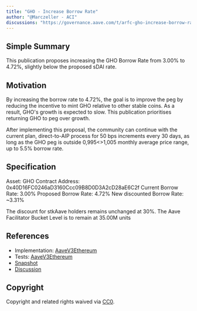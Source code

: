 ```yaml
---
title: "GHO - Increase Borrow Rate"
author: "@Marczeller - ACI"
discussions: "https://governance.aave.com/t/arfc-gho-increase-borrow-rate/15271"
---
```


## Simple Summary

This publication proposes increasing the GHO Borrow Rate from 3.00% to 4.72%, slightly below the proposed sDAI rate.

## Motivation

By increasing the borrow rate to 4.72%, the goal is to improve the peg by reducing the incentive to mint GHO relative to other stable coins. As a result, GHO's growth is expected to slow. This publication prioritises returning GHO to peg over growth.

After implementing this proposal, the community can continue with the current plan, direct-to-AIP process for 50 bps increments every 30 days, as long as the GHO peg is outside 0,995<>1,005 monthly average price range, up to 5.5% borrow rate.

## Specification

Asset: GHO
Contract Address: 0x40D16FC0246aD3160Ccc09B8D0D3A2cD28aE6C2f
Current Borrow Rate: 3.00%
Proposed Borrow Rate: 4.72%
New discounted Borrow Rate: ~3.31%

The discount for stkAave holders remains unchanged at 30%.
The Aave Facilitator Bucket Level is to remain at 35.00M units

## References

- Implementation: [AaveV3Ethereum](https://github.com/bgd-labs/aave-proposals-v3/blob/main/src/20231108_AaveV3Ethereum_GHOIncreaseBorrowRate/AaveV3Ethereum_GHOIncreaseBorrowRate_20231108.sol)
- Tests: [AaveV3Ethereum](https://github.com/bgd-labs/aave-proposals-v3/blob/main/src/20231108_AaveV3Ethereum_GHOIncreaseBorrowRate/AaveV3Ethereum_GHOIncreaseBorrowRate_20231108.t.sol)
- [Snapshot](https://snapshot.org/#/aave.eth/proposal/0x9789e054e29f63da5713368be2dd0b4006f4564ef5e48c9d5e994ec20e932e35)
- [Discussion](https://governance.aave.com/t/arfc-gho-increase-borrow-rate/15271)

## Copyright

Copyright and related rights waived via [CC0](https://creativecommons.org/publicdomain/zero/1.0/).
